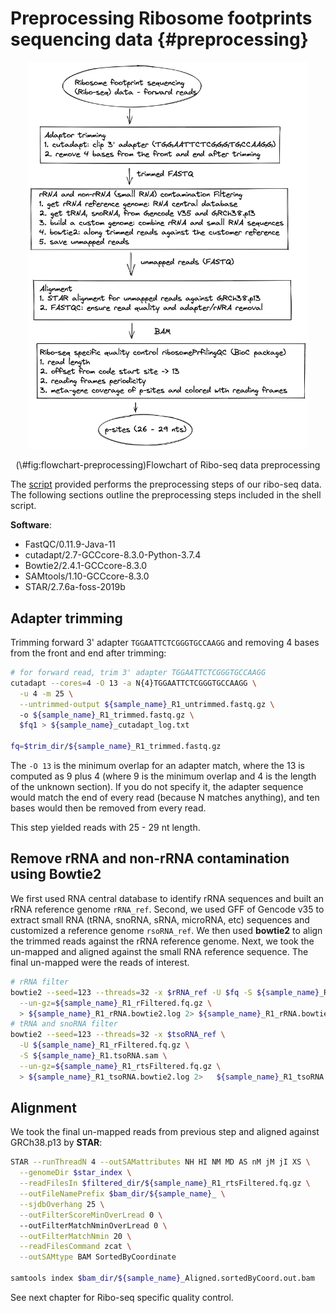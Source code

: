 # Preprocessing Ribosome footprints sequencing data {#preprocessing}

<div class="figure" style="text-align: center">
<img src="./images/ribo-preprocessing.excalidraw.png" alt="Flowchart of Ribo-seq data preprocessing" width="450 px" />
<p class="caption">(\#fig:flowchart-preprocessing)Flowchart of Ribo-seq data preprocessing</p>
</div>

The [script](https://github.com/FredHutch/DUX4-IFNg-ribosome-footprints/scripts/000-preprocessing_R1.sh) provided performs the preprocessing steps of our ribo-seq data. The following sections outline the preprocessing steps included in the shell script.

**Software**: 

- FastQC/0.11.9-Java-11
- cutadapt/2.7-GCCcore-8.3.0-Python-3.7.4
- Bowtie2/2.4.1-GCCcore-8.3.0
- SAMtools/1.10-GCCcore-8.3.0
- STAR/2.7.6a-foss-2019b

## Adapter trimming
Trimming forward 3' adapter `TGGAATTCTCGGGTGCCAAGG` and removing 4 bases from the front and end after trimming:

```bash
# for forward read, trim 3' adapter TGGAATTCTCGGGTGCCAAGG 
cutadapt --cores=4 -O 13 -a N{4}TGGAATTCTCGGGTGCCAAGG \
  -u 4 -m 25 \
  --untrimmed-output ${sample_name}_R1_untrimmed.fastq.gz \ 
  -o ${sample_name}_R1_trimmed.fastq.gz \
  $fq1 > ${sample_name}_cutadapt_log.txt
  
fq=$trim_dir/${sample_name}_R1_trimmed.fastq.gz  
```
The `-O 13` is the minimum overlap for an adapter match, where the 13 is computed as 9 plus 4 (where 9 is the minimum overlap and 4 is the length of the unknown section). If you do not specify it, the adapter sequence would match the end of every read (because N matches anything), and ten bases would then be removed from every read.

This step yielded reads with 25 - 29 nt length.

## Remove rRNA and non-rRNA contamination using Bowtie2
We first used RNA central database to identify rRNA sequences and built an rRNA reference genome `rRNA_ref`. Second, we used GFF of Gencode v35 to extract small RNA (tRNA, snoRNA, sRNA, microRNA, etc) sequences and customized a reference genome `rsoRNA_ref`. We then used **bowtie2** to align the trimmed reads against the rRNA reference genome. Next, we took the un-mapped and aligned against the small RNA reference sequence. The final un-mapped were the reads of interest. 


```bash
# rRNA filter
bowtie2 --seed=123 --threads=32 -x $rRNA_ref -U $fq -S ${sample_name}_R1.rRNA.sam \
  --un-gz=${sample_name}_R1_rFiltered.fq.gz \
  > ${sample_name}_R1_rRNA.bowtie2.log 2> ${sample_name}_R1_rRNA.bowtie2.log2
# tRNA and snoRNA filter
bowtie2 --seed=123 --threads=32 -x $tsoRNA_ref \
  -U ${sample_name}_R1_rFiltered.fq.gz \
  -S ${sample_name}_R1.tsoRNA.sam \
  --un-gz=${sample_name}_R1_rtsFiltered.fq.gz \
  > ${sample_name}_R1_tsoRNA.bowtie2.log 2>   ${sample_name}_R1_tsoRNA.bowtie2.log2
```

## Alignment
We took the final un-mapped reads from previous step and aligned against GRCh38.p13 by **STAR**:

```bash
STAR --runThreadN 4 --outSAMattributes NH HI NM MD AS nM jM jI XS \
  --genomeDir $star_index \
  --readFilesIn $filtered_dir/${sample_name}_R1_rtsFiltered.fq.gz \
  --outFileNamePrefix $bam_dir/${sample_name}_ \
  --sjdbOverhang 25 \
  --outFilterScoreMinOverLread 0 \ 
  --outFilterMatchNminOverLread 0 \
  --outFilterMatchNmin 20 \
  --readFilesCommand zcat \
  --outSAMtype BAM SortedByCoordinate

samtools index $bam_dir/${sample_name}_Aligned.sortedByCoord.out.bam
```

See next chapter for Ribo-seq specific quality control.
